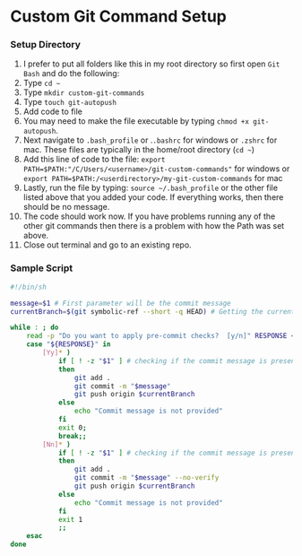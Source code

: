 # Custom Git Command Setup

### Setup Directory
1.  I prefer to put all folders like this in my root directory so first open `Git Bash` and do the following:
1.  Type `cd ~`
1.  Type `mkdir custom-git-commands`
1.  Type `touch git-autopush`
1.  Add code to file
1.  You may need to make the file executable by typing  `chmod +x git-autopush`.
1.  Next navigate to `.bash_profile` or .`.bashrc` for windows or `.zshrc` for mac.  These files are typically in the home/root directory (`cd ~`)
1.  Add this line of code to the file: `export PATH=$PATH:"/C/Users/<username>/git-custom-commands"` for windows or `export PATH=$PATH:/<userdirectory>/my-git-custom-commands` for mac
1.  Lastly, run the file by typing: `source ~/.bash_profile` or the other file listed above that you added your code.  If everything works, then there should be no message.
1.  The code should work now.  If you have problems running any of the other git commands then there is a problem with how the Path was set above.
1.  Close out terminal and go to an existing repo.


### Sample Script

```bash
#!/bin/sh

message=$1 # First parameter will be the commit message
currentBranch=$(git symbolic-ref --short -q HEAD) # Getting the current branch

while : ; do
    read -p "Do you want to apply pre-commit checks?  [y/n]" RESPONSE < /dev/tty
    case "${RESPONSE}" in
        [Yy]* )
            if [ ! -z "$1" ] # checking if the commit message is present. If not then aborting.
            then
                git add .
                git commit -m "$message"
                git push origin $currentBranch
            else
                echo "Commit message is not provided"
            fi
            exit 0;
            break;;
        [Nn]* )
            if [ ! -z "$1" ] # checking if the commit message is present. If not then aborting.
            then
                git add .
                git commit -m "$message" --no-verify
                git push origin $currentBranch
            else
                echo "Commit message is not provided"
            fi
            exit 1
            ;;
    esac
done



```
